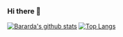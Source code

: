 ### Hi there 👋

[![Bararda's github stats](https://github-readme-stats.vercel.app/api?username=Barardad&show_icons=true&title_color=fff&icon_color=79ff97&text_color=9f9f9f&bg_color=151515)](https://github.com/ShanaMaid/)
[![Top Langs](https://github-readme-stats.vercel.app/api/top-langs/?username=Bararda&show_icons=true&title_color=fff&icon_color=79ff97&text_color=9f9f9f&bg_color=151515&hide=Jupyter+Notebook)](https://github.com/anuraghazra/github-readme-stats)

<!--
**Bararda/Bararda** is a ✨ _special_ ✨ repository because its `README.md` (this file) appears on your GitHub profile.

Here are some ideas to get you started:

- 🔭 I’m currently working on ...
- 🌱 I’m currently learning ...
- 👯 I’m looking to collaborate on ...
- 🤔 I’m looking for help with ...
- 💬 Ask me about ...
- 📫 How to reach me: ...
- 😄 Pronouns: ...
- ⚡ Fun fact: ...
-->
